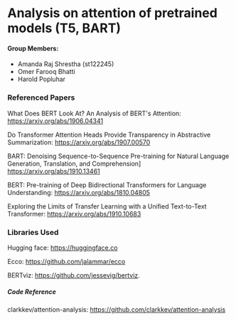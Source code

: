 # Analysis on attention of pretrained models (T5, BART)

#### Group Members:
- Amanda Raj Shrestha (st122245)
- Omer Farooq Bhatti
- Harold Popluhar

### Referenced Papers
What Does BERT Look At? An Analysis of BERT's Attention: 
https://arxiv.org/abs/1906.04341

Do Transformer Attention Heads Provide Transparency in Abstractive Summarization: 
https://arxiv.org/abs/1907.00570

BART: Denoising Sequence-to-Sequence Pre-training for Natural Language Generation, Translation, and Comprehension] 
https://arxiv.org/abs/1910.13461

BERT: Pre-training of Deep Bidirectional Transformers for Language Understanding: 
https://arxiv.org/abs/1810.04805

Exploring the Limits of Transfer Learning with a Unified Text-to-Text Transformer: 
https://arxiv.org/abs/1910.10683

 

### Libraries Used

Hugging face: 
https://huggingface.co

Ecco: 
https://github.com/jalammar/ecco

BERTviz: 
https://github.com/jessevig/bertviz.

##### Code Reference
clarkkev/attention-analysis: 
https://github.com/clarkkev/attention-analysis

